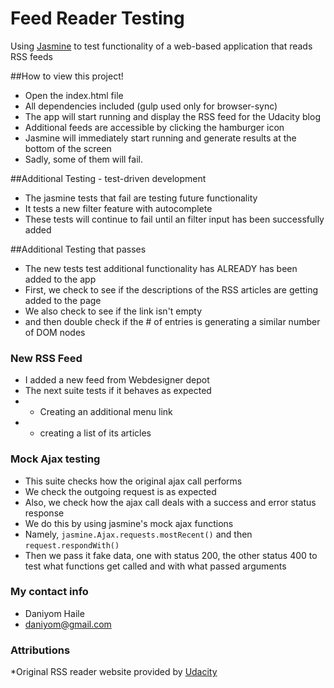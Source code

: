 # Feed Reader Testing
Using [Jasmine](http://jasmine.github.io/) to test functionality of a web-based application that reads RSS feeds

##How to view this project!
*	Open the index.html file
*	All dependencies included (gulp used only for browser-sync)
*	The app will start running and display the RSS feed for the Udacity blog
*	Additional feeds are accessible by clicking the hamburger icon
*	Jasmine will immediately start running and generate results at the bottom of the screen
*	Sadly, some of them will fail.

##Additional Testing - test-driven development
*	The jasmine tests that fail are testing future functionality
*	It tests a new filter feature with autocomplete
*	These tests will continue to fail until an filter input has been
	successfully added

##Additional Testing that passes
*	The new tests test additional functionality has ALREADY has been added to
	the app
*	First, we check to see if the descriptions of the RSS articles are 
	getting added to the page
*	We also check to see if the link isn't empty
*	and then double check if the # of entries is generating a similar number
	of DOM nodes

### New RSS Feed
* I added a new feed from Webdesigner depot
*	The next suite tests if it behaves as expected
*  - Creating an additional menu link
* 	- creating a list of its articles 

### Mock Ajax testing
*	This suite checks how the original ajax call performs
*	We check the outgoing request is as expected
*	Also, we check how the ajax call deals with a success and 
	error status response
*	We do this by using jasmine's mock ajax functions
*	Namely, `jasmine.Ajax.requests.mostRecent()` and then `request.respondWith()`
*	Then we pass it fake data, one with status 200, the other status 400 
	to test what functions get called and with what passed arguments

### My contact info
* Daniyom Haile
* daniyom@gmail.com

### Attributions
*Original RSS reader website provided by [Udacity](http://github.com/udacity/frontend-nanodegree-feedreader)

